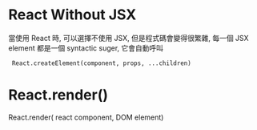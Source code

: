 # React Without JSX
當使用 React 時, 可以選擇不使用 JSX, 但是程式碼會變得很繁雜, 每一個 JSX element 都是一個 syntactic suger, 它會自動呼叫 
```
 React.createElement(component, props, ...children)
```

# React.render()
React.render( react component, DOM element)